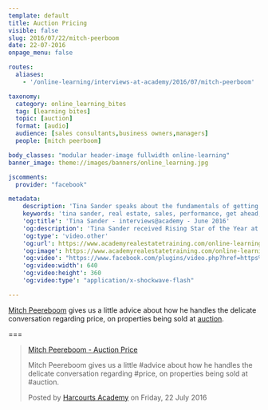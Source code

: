 ```yaml
---
template: default
title: Auction Pricing
visible: false
slug: 2016/07/22/mitch-peerboom
date: 22-07-2016
onpage_menu: false

routes:
  aliases:
    - '/online-learning/interviews-at-academy/2016/07/mitch-peerboom'

taxonomy:
  category: online_learning_bites
  tag: [learning bites]
  topic: [auction]
  format: [audio]
  audience: [sales consultants,business owners,managers]
  people: [mitch peerboom]

body_classes: "modular header-image fullwidth online-learning"
banner_image: theme://images/banners/online_learning.jpg

jscomments:
  provider: "facebook"

metadata:
    description: 'Tina Sander speaks about the fundamentals of getting ahead in real estate sales.'
    keywords: 'tina sander, real estate, sales, performance, get ahead, rising star, harcourts'
    'og:title': 'Tina Sander - interviews@academy - June 2016'
    'og:description': 'Tina Sander received Rising Star of the Year at our recent ‪‎Harcourts‬ Australian Conference - during which time we managed to have a quick chat with her about exactly what she is doing to stand out from the crowd and any systems or procedures that she is using to get ahead.'
    'og:type': 'video.other'
    'og:url': https://www.academyrealestatetraining.com/online-learning/bites/2016/06/15/tina-sander#pk_campaign=Social-2016-06
    'og:image': https://www.academyrealestatetraining.com/online-learning/bites/2016/06/15/tina-sander/tina-sander.jpg
    'og:video': "https://www.facebook.com/plugins/video.php?href=https%3A%2F%2Fwww.facebook.com%2Fharcourtsacademy%2Fvideos%2F10153491498122676%2F&width=640&show_text=false&appId=667620916615872&height=360"
    'og:video:width': 640
    'og:video:height': 360
    'og:video:type': "application/x-shockwave-flash"

---
```


[Mitch Peereboom](https://www.facebook.com/mitch.peereboom) gives us a little advice about how he handles the delicate conversation regarding price, on properties being sold at [auction](/online-learning/bites/topic:auction).</p>

===

<div id="fb-root"></div>
<script>(function(d, s, id) {
  var js, fjs = d.getElementsByTagName(s)[0];
  if (d.getElementById(id)) return;
  js = d.createElement(s); js.id = id;
  js.src = "//connect.facebook.net/en_GB/sdk.js#xfbml=1&version=v2.7&appId=667620916615872";
  fjs.parentNode.insertBefore(js, fjs);
}(document, 'script', 'facebook-jssdk'));</script>

<div class="fb-video" data-href="https://www.facebook.com/harcourtsacademy/videos/10153569659032676/" data-show-text="false"><blockquote cite="https://www.facebook.com/harcourtsacademy/videos/10153569659032676/" class="fb-xfbml-parse-ignore"><a href="https://www.facebook.com/harcourtsacademy/videos/10153569659032676/">Mitch Peereboom - Auction Price</a><p>Mitch Peereboom gives us a little #advice about how he handles the delicate conversation regarding #price, on properties being sold at #auction.</p>Posted by <a href="https://www.facebook.com/harcourtsacademy/">Harcourts Academy</a> on Friday, 22 July 2016</blockquote></div>
